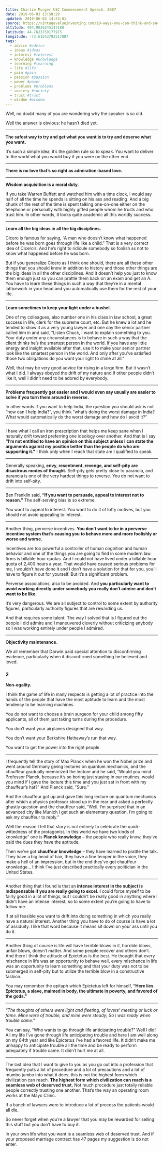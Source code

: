 ```yaml
---
title: Charlie Munger USC Commencement Speech, 2007
date: 2019-06-03 13:58:29
updated: 2019-06-03 14:43:01
source: https://vintagevalueinvesting.com/10-ways-you-can-think-and-succeed-like-charlie-munger/
altitude: 404.0026245117188
latitude: 44.7623750177975
longitude: -73.61543792517887
tags:
  - advice #advice
  - ideas #ideas
  - interest #interest
  - knowledge #knowledge
  - learning #learning
  - life #life
  - pain #pain
  - passion #passion
  - power #power
  - problems #problems
  - society #society
  - trust #trust
  - wisdom #wisdom
---
```


Well, no doubt many of you are wondering why the speaker is so old.

Well the answer is obvious: he hasn’t died yet.

* * *

__The safest way to try and get what you want is to try and deserve what you want.__

It’s such a simple idea, it’s the golden rule so to speak. You want to deliver to the world what you would buy if you were on the other end.

* * *

__There is no love that’s so right as admiration-based love.__

* * *

__Wisdom acquisition is a moral duty.__

If you take Warren Buffett and watched him with a time clock, I would say half of all the time he spends is sitting on his ass and reading. And a big chunk of the rest of the time is spent talking one-on-one either on the telephone or personally with highly gifted people whom he trusts and who trust him. In other words, it looks quite academic all this worldly success.

* * *

__Learn all the big ideas in all the big disciplines.__

Cicero is famous for saying, “A man who doesn’t know what happened before he was born goes through life like a child.” That is a very correct idea of Cicero’s. And he’s right to ridicule somebody so foolish as not to know what happened before he was born.

But if you generalize Cicero as I think one should, there are all these other things that you should know in addition to history and those other things are the big ideas in all the other disciplines. And it doesn’t help you just to know them enough just so you can prattle them back on an exam and get an A. You have to learn these things in such a way that they’re in a mental latticework in your head and you automatically use them for the rest of your life.

* * *

__Learn sometimes to keep your light under a bushel.__

One of my colleagues, also number one in his class in law school, a great success in life, clerk for the supreme court, etc. But he knew a lot and he tended to show it as a very young lawyer and one day the senior partner called him in and said, “Listen Chuck, I want to explain something to you. Your duty under any circumstances is to behave in such a way that the client thinks he’s the smartest person in the world. If you have any little energy and insight available after that, use it to make your senior partner look like the smartest person in the world. And only after you’ve satisfied those two obligations do you want your light to shine at all.”

Well, that may be very good advice for rising in a large firm. But it wasn’t what I did. I always obeyed the drift of my nature and if other people didn’t like it, well I didn’t need to be adored by everybody.

* * *

__Problems frequently get easier and I would even say usually are easier to solve if you turn them around in reverse.__  

In other words if you want to help India, the question you should ask is not “how can I help India?”, you think “what’s doing the worst damage in India? What would automatically do the worst damage and how do I avoid it?”

* * *

I have what I call an iron prescription that helps me keep sane when I naturally drift toward preferring one ideology over another. And that is I say __“I’m not entitled to have an opinion on this subject unless I can state the arguments against my position better than the people do who are supporting it.”__ I think only when I reach that state am I qualified to speak.

* * *

Generally speaking, __envy, resentment, revenge, and self-pity are disastrous modes of thought.__ Self-pity gets pretty close to paranoia, and paranoia is one of the very hardest things to reverse. You do not want to drift into self-pity.

* * *

Ben Franklin said, __“If you want to persuade, appeal to interest not to reason.”__ The self-serving bias is so extreme.

You want to appeal to interest. You want to do it of lofty motives, but you should not avoid appealing to interest.

* * *

Another thing, perverse incentives. __You don’t want to be in a perverse incentive system that’s causing you to behave more and more foolishly or worse and worse.__

Incentives are too powerful a controller of human cognition and human behavior and one of the things you are going to find in some modern law firms is billable hour quotas. And I could not have lived under a billable hour quota of 2,400 hours a year. That would have caused serious problems for me, I wouldn’t have done it and I don’t have a solution for that for you, you’ll have to figure it out for yourself. But it’s a significant problem.

Perverse associations, also to be avoided. And __you particularly want to avoid working directly under somebody you really don’t admire and don’t want to be like.__

It’s very dangerous. We are all subject to control to some extent by authority figures, particularly authority figures that are rewarding us.

And that requires some talent. The way I solved that is I figured out the people I did admire and I maneuvered cleverly without criticizing anybody so I was working entirely under people I admired.

* * *

__Objectivity maintenance.__

We all remember that Darwin paid special attention to disconfirming evidence, particularly when it disconfirmed something he believed and loved.

### 2

__Non-egality.__

I think the game of life in many respects is getting a lot of practice into the hands of the people that have the most aptitude to learn and the most tendency to be learning machines.

You do not want to choose a brain surgeon for your child among fifty applicants, all of them just taking turns during the procedure.

You don’t want your airplanes designed that way.

You don’t want your Berkshire Hathaway’s run that way.

You want to get the power into the right people.

* * *

I frequently tell the story of Max Planck when he won the Nobel prize and went around Germany giving lectures on quantum mechanics, and the chauffeur gradually memorized the lecture and he said, “Would you mind Professor Planck, because it’s so boring just staying in our routines, would you mind if I gave the lecture this time and you just sat in front with my chauffeur’s hat?” And Planck said, “Sure.”

And the chauffeur got up and gave this long lecture on quantum mechanics after which a physics professor stood up in the rear and asked a perfectly ghastly question and the chauffeur said, “Well, I’m surprised that in an advanced city like Munich I get such an elementary question, I’m going to ask my chauffeur to reply.”

Well the reason I tell that story is not entirely to celebrate the quick-wittedness of the protagonist.
In this world we have two kinds of knowledge” one is __Planck knowledge__ – the people who really know, they’ve paid the dues they have the aptitude.

Then we’ve got __chauffeur knowledge__ – they have learned to prattle the talk. They have a big head of hair, they have a fine temper in the voice, they make a hell of an impression, but in the end they’ve got chauffeur knowledge… I think I’ve just described practically every politician in the United States.

* * *

Another thing that I found is that an __intense interest in the subject is indispensable if you are really going to excel.__ I could force myself to be fairly good in a lot of things, but I couldn’t be really good in anything where I didn’t have an intense interest, so to some extent you’re going to have to follow me.

If at all feasible you want to drift into doing something in which you really have a natural interest.
Another thing you have to do of course is have a lot of assiduity. I like that word because it means sit down on your ass until you do it.

* * *

Another thing of course is life will have terrible blows in it, horrible blows, unfair blows, doesn’t matter. And some people recover and others don’t. And there I think the attitude of Epictetus is the best. He thought that every mischance in life was an opportunity to behave well, every mischance in life was an opportunity to learn something and that your duty was not to be submerged in self-pity but to utilize the terrible blow in a constructive fashion.

You may remember the epitaph which Epictetus left for himself, __“Here lies Epictetus, a slave, maimed in body, the ultimate in poverty, and favored of the gods.”__

* * *

*“The thoughts of others*
*were light and fleeting,*
*of lovers’ meeting*
*or luck or fame.*
*Mine were of trouble,*
*and mine were steady;*
*So I was ready*
*when trouble came.”*

You can say, “Who wants to go through life anticipating trouble?” Well I did! All my life I’ve gone through life anticipating trouble and here I am well along on my 84th year and like Epictetus I’ve had a favored life.
It didn’t make me unhappy to anticipate trouble all the time and be ready to perform adequately if trouble came. It didn’t hurt me at all.

* * *

The last idea that I want to give to you as you go out into a profession that frequently puts a lot of procedure and a lot of precautions and a lot of mumbo jumbo into what it does: this is not the highest form which civilization can reach. __The highest form which civilization can reach is a seamless web of deserved trust.__ Not much procedure just totally reliable people correctly trusting one another. That’s the way an operating room works at the Mayo Clinic.

If a bunch of lawyers were to introduce a lot of process the patients would all die.

So never forget when you’re a lawyer that you may be rewarded for selling this stuff but you don’t have to buy it.

In your own life what you want is a seamless web of deserved trust. And if your proposed marriage contract has 47 pages my suggestion is do not enter.